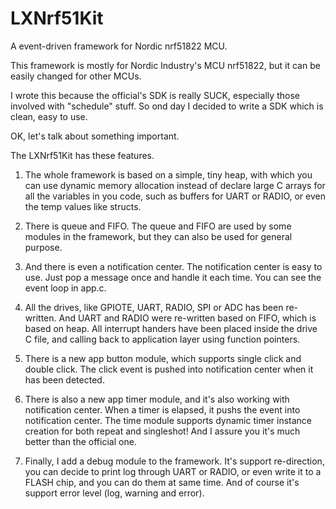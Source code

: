 # LXNrf51Kit
A event-driven framework for Nordic nrf51822 MCU.

This framework is mostly for Nordic Industry's MCU nrf51822, but it can be easily changed for other MCUs.

I wrote this because the official's SDK is really SUCK, especially those involved with "schedule" stuff. So ond day I decided to write a SDK which is clean, easy to use.

OK, let's talk about something important.

The LXNrf51Kit has these features.

1. The whole framework is based on a simple, tiny heap, with which you can use dynamic memory allocation instead of declare large C arrays for all the variables in you code, such as buffers for UART or RADIO, or even the temp values like structs.

2. There is queue and FIFO. The queue and FIFO are used by some modules in the framework, but they can also be used for general purpose. 

3. And there is even a notification center. The notification center is easy to use. Just pop a message once and handle it each time. You can see the event loop in app.c. 

4. All the drives, like GPIOTE, UART, RADIO, SPI or ADC has been re-written. And UART and RADIO were re-written based on FIFO, which is based on heap. All interrupt handers have been placed inside the drive C file, and calling back to application layer using function pointers.

5. There is a new app button module, which supports single click and double click. The click event is pushed into notification center when it has been detected.

6. There is also a new app timer module, and it's also working with notification center. When a timer is elapsed, it pushs the event into notification center.
The time module supports dynamic timer instance creation for both repeat and singleshot! And I assure you it's much better than the official one.

7. Finally, I add a debug module to the framework. It's support re-direction, you can decide to print log through UART or RADIO, or even write it to a FLASH chip, and you can do them at same time.
And of course it's support error level (log, warning and error).

